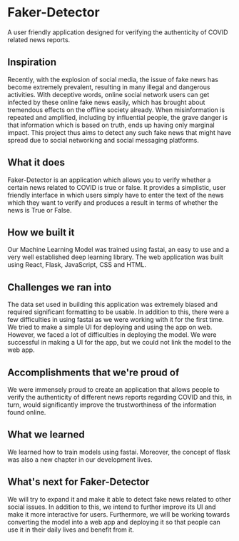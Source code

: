 # Faker-Detector

A user friendly application designed for verifying the authenticity of COVID related news reports.  

## Inspiration
Recently, with the explosion of social media, the issue of fake news has become extremely prevalent, resulting in many illegal and dangerous activities. With deceptive words, online social network users can get infected by these online fake news easily, which has brought about tremendous effects on the offline society already. When misinformation is repeated and amplified, including by influential people, the grave danger is that information which is based on truth, ends up having only marginal impact. This project thus aims to detect any such fake news that might have spread due to social networking and social messaging platforms.

## What it does
Faker-Detector is an application which allows you to verify whether a certain news related to COVID is true or false. It provides a simplistic, user friendly interface in which users simply have to enter the text of the news which they want to verify and produces a result in terms of whether the news is True or False.

## How we built it
Our Machine Learning Model was trained using fastai, an easy to use and a very well established deep learning library. The web application was built using React, Flask, JavaScript, CSS and HTML.

## Challenges we ran into
The data set used in building this application was extremely biased and required significant formatting to be usable. In addition to this, there were a few difficulties in using fastai as we were working with it for the first time. We tried to make a simple UI for deploying and using the app on web. However, we faced a lot of difficulties in deploying the model. We were successful in making a UI for the app, but we could not link the model to the web app.

## Accomplishments that we're proud of
We were immensely proud to create an application that allows people to verify the authenticity of different news reports regarding COVID and this, in turn, would significantly improve the trustworthiness of the information found online.

## What we learned
We learned how to train models using fastai. Moreover, the concept of flask was also a new chapter in our development lives.

## What's next for Faker-Detector
We will try to expand it and make it able to detect fake news related to other social issues. In addition to this, we intend to further improve its UI and make it more interactive for users. Furthermore, we will be working towards converting the model into a web app and deploying it so that people can use it in their daily lives and benefit from it.
